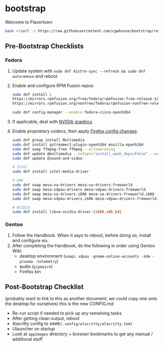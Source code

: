 # bootstrap

Welcome to Flavortown

```bash
bash <(curl -s https://raw.githubusercontent.com/cgwhouse/bootstrap/refs/heads/bootstrap2/bootstrap.sh)
```

## Pre-Bootstrap Checklists

### Fedora

1. Update system with
   `sudo dnf distro-sync --refresh && sudo dnf autoremove` and reboot
2. Enable and configure RPM Fusion repos:

   ```bash
   sudo dnf install \
   https://mirrors.rpmfusion.org/free/fedora/rpmfusion-free-release-$(rpm -E %fedora).noarch.rpm \
   https://mirrors.rpmfusion.org/nonfree/fedora/rpmfusion-nonfree-release-$(rpm -E %fedora).noarch.rpm

   sudo dnf config-manager --enable fedora-cisco-openh264
   ```

3. If applicable, deal with [NVIDIA graphics](https://rpmfusion.org/Howto/NVIDIA)
4. Enable proprietary codecs, then apply [Firefox config changes](https://docs.fedoraproject.org/en-US/quick-docs/openh264/#_firefox_config_changes):

   ```bash
   sudo dnf group install Multimedia
   sudo dnf install gstreamer1-plugin-openh264 mozilla-openh264
   sudo dnf swap ffmpeg-free ffmpeg --allowerasing
   sudo dnf update @multimedia --setopt="install_weak_deps=False" --exclude=PackageKit-gstreamer-plugin
   sudo dnf update @sound-and-video

   # Intel
   sudo dnf install intel-media-driver

   # AMD
   sudo dnf swap mesa-va-drivers mesa-va-drivers-freeworld
   sudo dnf swap mesa-vdpau-drivers mesa-vdpau-drivers-freeworld
   sudo dnf swap mesa-va-drivers.i686 mesa-va-drivers-freeworld.i686
   sudo dnf swap mesa-vdpau-drivers.i686 mesa-vdpau-drivers-freeworld.i686

   # NVIDIA
   sudo dnf install libva-nvidia-driver.{i686,x86_64}
   ```

### Gentoo

1. Follow the Handbook.
   When it says to reboot, before doing so, install and configure eix.
2. After completing the Handbook, do the following in order using Gentoo Wiki:
   - desktop environment (`vaapi vdpau -gnome-online-accounts -kde -plasma -telemetry`)
   - audio (`pipewire`)
   - Firefox bin

## Post-Bootstrap Checklist

(probably want to link to this as another document, we could copy one onto the desktop for ourselves)
this is the new CONFIG.md

- Re-run script if needed to pick up any remaining tasks
- After getting clean output, reboot
- Alacritty config to `$HOME/.config/alacritty/alacritty.toml`
- Ulauncher on startup
- Look at `appimages` directory + browser bookmarks to get any manual / additional stuff
